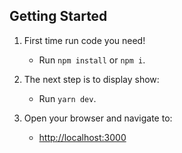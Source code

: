 
## Getting Started
1. First time run code you need!
   - Run `npm install` or `npm i`.

2. The next step is to display show:
   - Run `yarn dev`.

3. Open your browser and navigate to:
   - [http://localhost:3000](http://localhost:3000)
